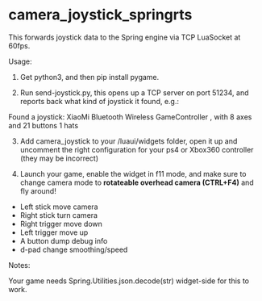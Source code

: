 # camera_joystick_springrts

This forwards joystick data to the Spring engine via TCP LuaSocket at 60fps. 

Usage:

1. Get python3, and then pip install pygame.

2. Run send-joystick.py, this opens up a TCP server on port 51234, and reports back what kind of joystick it found, e.g.:

Found a joystick: XiaoMi Bluetooth Wireless GameController , with 8 axes and 21 buttons 1 hats

3. Add camera_joystick to your /luaui/widgets folder, open it up and uncomment the right configuration for your ps4 or Xbox360 controller (they may be incorrect)

4. Launch your game, enable the widget in f11 mode, and make sure to change camera mode to **rotateable overhead camera (CTRL+F4)** and fly around!


- Left stick move camera 
- Right stick turn camera
- Right trigger move down
- Left trigger move up
- A button dump debug info
- d-pad change smoothing/speed

Notes:

Your game needs  Spring.Utilities.json.decode(str) widget-side for this to work.
